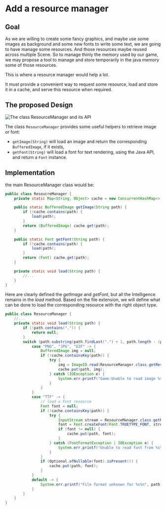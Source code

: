 # Add a resource manager

## Goal

As we are willing to create some fancy graphics, and maybe use some images as background and some new fonts to write
some text, we are going to have manage some resources.
And those resources maybe reused across multiple Scene. So to manage thinly the memory used by our game, we may propose
a tool to manage and store temporarily in the java memory some of those resources.

This is where a resource manager would help a lot.

It must provide a convenient way to request some resource, load and store it in a cache, and serve this resource when
required.

## The proposed Design

![The class ResourceManager and its API](http://www.plantuml.com/plantuml/png/NOwzJiKm38LtFuMv4mWwi1PqLJ6062eaU08tEKsAybCbpeHuTsXXe4oMl-_OEaDLATfYe0lrYE0ro9B81AcLNr5pAmQZ974e7yGT6p4U_IZh_PkM9RcRb-aTHi-R2rdivG_cLTHVtH5ViuC-Ht4ucFwXpJCAxAv-OuyvwJ6r4VeaUf88FjsUkElEs_nVhI_7dVnYmVkLwFV3gIdg7nYXFjjA0v9jCNm1)

The class `ResourceManager` provides some useful helpers to retrieve image or font:

- `getImage(String)` will load an image and return the corresponding `BufferedImage`, if it exists,
- `getFont(String)` will load a font for text rendering, using the Java API, and return a `Font` instance.

## Implementation

the main ResourceManager class would be:

```java
public class ResoucreManager {
    private static Map<String, Object> cache = new ConcurrentHashMap<>();

    public static BufferedImage getImage(String path) {
        if (!cache.contains(path) {
            load(path);
        }
        return (BufferedImage) cache.get(path);
    }

    public static Font getFont(String path) {
        if (!cache.contains(path) {
            load(path);
        }
        return (Font) cache.get(path);
    }

    private static void load(String path) {
        //...
    }
}
``` 

Here are clearly defined the *getImage* and *getFont*, but all the Intelligence remains in the *load* method. Based on
the file extension, we will define what can be done to load the corresponding resource with the right object type.

```java
public class ResourceManager {
    //...
    private static void load(String path) {
        if (!path.contains(".")) {
            return null;
        }
        switch (path.substring(path.findLast(".") + 1, path.length - (path.findLast(".") + 1)).toUppercase()) {
            case "PNG", "JPG", "GIF" -> {
                BufferedImage img = null;
                if (!cache.containsKey(path)) {
                    try {
                        img = ImageIO.read(ResourceManager.class.getResourceAsStream(path));
                        cache.put(path, img);
                    } catch (IOException e) {
                        System.err.printf("Game:Unable to read image %s: %s", path, e.getMessage());
                    }
                }
            }
            case "TTF" -> {
                // load a Font resource
                Font font = null;
                if (!cache.containsKey(path)) {
                    try {
                        InputStream stream = ResourceManager.class.getResourceAsStream(path);
                        font = Font.createFont(Font.TRUETYPE_FONT, stream);
                        if (font != null) {
                            cache.put(path, font);
                        }
                    } catch (FontFormatException | IOException e) {
                        System.err.printf("Unable to read font from %s%n", path);
                    }
                }
                if (Optional.ofNullable(font).isPresent()) {
                    cache.put(path, font);
                }
            }
            default -> {
                System.err.printf("File format unknown for %s%n", path);
            }
        }
    }
}
```
